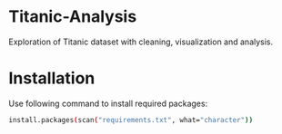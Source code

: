 # Titanic-Analysis
Exploration of Titanic dataset with cleaning, visualization and analysis.

# Installation
Use following command to install required packages:
```bash
install.packages(scan("requirements.txt", what="character"))
```